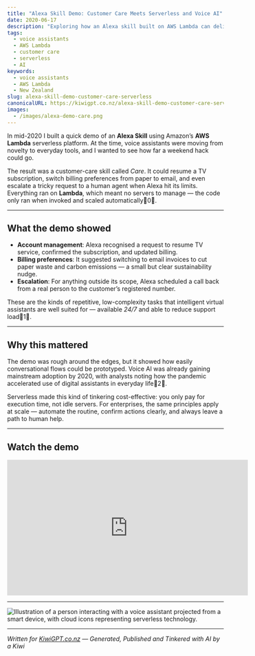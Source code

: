 ```yaml
---
title: "Alexa Skill Demo: Customer Care Meets Serverless and Voice AI"
date: 2020-06-17
description: "Exploring how an Alexa skill built on AWS Lambda can deliver 24/7 customer care while embracing voice AI's rise in a post-pandemic world."
tags:
  - voice assistants
  - AWS Lambda
  - customer care
  - serverless
  - AI
keywords:
  - voice assistants
  - AWS Lambda
  - New Zealand
slug: alexa-skill-demo-customer-care-serverless
canonicalURL: https://kiwigpt.co.nz/alexa-skill-demo-customer-care-serverless
images:
  - /images/alexa-demo-care.png
---
```


In mid-2020 I built a quick demo of an **Alexa Skill** using Amazon’s **AWS Lambda** serverless platform. At the time, voice assistants were moving from novelty to everyday tools, and I wanted to see how far a weekend hack could go.  

The result was a customer-care skill called *Care*. It could resume a TV subscription, switch billing preferences from paper to email, and even escalate a tricky request to a human agent when Alexa hit its limits. Everything ran on **Lambda**, which meant no servers to manage — the code only ran when invoked and scaled automatically0.  

---

## What the demo showed

- **Account management**: Alexa recognised a request to resume TV service, confirmed the subscription, and updated billing.  
- **Billing preferences**: It suggested switching to email invoices to cut paper waste and carbon emissions — a small but clear sustainability nudge.  
- **Escalation**: For anything outside its scope, Alexa scheduled a call back from a real person to the customer’s registered number.  

These are the kinds of repetitive, low-complexity tasks that intelligent virtual assistants are well suited for — available *24/7* and able to reduce support load1.

---

## Why this mattered

The demo was rough around the edges, but it showed how easily conversational flows could be prototyped. Voice AI was already gaining mainstream adoption by 2020, with analysts noting how the pandemic accelerated use of digital assistants in everyday life2.  

Serverless made this kind of tinkering cost-effective: you only pay for execution time, not idle servers. For enterprises, the same principles apply at scale — automate the routine, confirm actions clearly, and always leave a path to human help.  

---

## Watch the demo

<iframe width="560" height="315" src="https://www.youtube.com/embed/gsih5RL4pT0?si=LS-lsu41DzYz2XDb" title="Alexa Skill Demo" frameborder="0" allow="accelerometer; autoplay; clipboard-write; encrypted-media; gyroscope; picture-in-picture" allowfullscreen></iframe>

---

![Illustration of a person interacting with a voice assistant projected from a smart device, with cloud icons representing serverless technology.](/images/alexa-demo-care.png)

---

*Written for [KiwiGPT.co.nz](https://kiwigpt.co.nz) — Generated, Published and Tinkered with AI by a Kiwi*